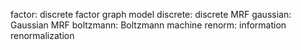 factor: discrete factor graph model
discrete: discrete MRF
gaussian: Gaussian MRF
boltzmann: Boltzmann machine
renorm: information renormalization